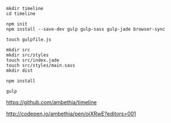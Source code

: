     mkdir timeline
    cd timeline

    npm init
    npm install --save-dev gulp gulp-sass gulp-jade browser-sync

    touch gulpfile.js

    mkdir src
    mkdir src/styles
    touch src/index.jade
    touch src/styles/main.sass
    mkdir dist

    npm install

    gulp


https://github.com/ambethia/timeline

http://codepen.io/ambethia/pen/ojXRwE?editors=001
